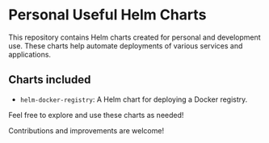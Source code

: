 # Personal Useful Helm Charts

This repository contains Helm charts created for personal and development use. These charts help automate deployments of various services and applications.

## Charts included
- `helm-docker-registry`: A Helm chart for deploying a Docker registry.

Feel free to explore and use these charts as needed!

Contributions and improvements are welcome!